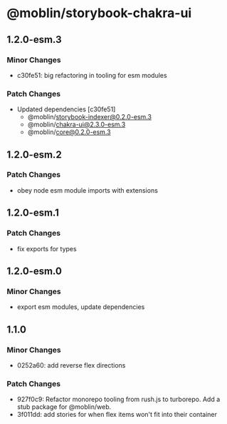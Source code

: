 # @moblin/storybook-chakra-ui

## 1.2.0-esm.3

### Minor Changes

- c30fe51: big refactoring in tooling for esm modules

### Patch Changes

- Updated dependencies [c30fe51]
  - @moblin/storybook-indexer@0.2.0-esm.3
  - @moblin/chakra-ui@2.3.0-esm.3
  - @moblin/core@0.2.0-esm.3

## 1.2.0-esm.2

### Patch Changes

- obey node esm module imports with extensions

## 1.2.0-esm.1

### Patch Changes

- fix exports for types

## 1.2.0-esm.0

### Minor Changes

- export esm modules, update dependencies

## 1.1.0

### Minor Changes

- 0252a60: add reverse flex directions

### Patch Changes

- 927f0c9: Refactor monorepo tooling from rush.js to turborepo. Add a stub package for @moblin/web.
- 3f011dd: add stories for when flex items won't fit into their container

